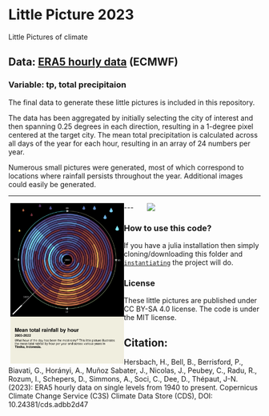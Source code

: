 # Little Picture 2023
Little Pictures of climate

## Data:  [ERA5 hourly data](https://cds.climate.copernicus.eu/cdsapp#!/dataset/reanalysis-era5-single-levels?tab=overview) (ECMWF)

### Variable: tp, total precipitaion
The final data to generate these little pictures is included in this repository.

The data has been aggregated by initially selecting the city of interest and then spanning 0.25 degrees in each direction, resulting in a 1-degree pixel centered at the target city. The mean total precipitation is calculated across all days of the year for each hour, resulting in an array of 24 numbers per year.

Numerous small pictures were generated, most of which correspond to locations where rainfall persists throughout the year. Additional images could easily be generated.

---
<img src="little_pictures/black/rainfall_by_hour_Timika.png" align="left" style="padding-left:4px;" width="45%"/>
<img src="little_pictures/black/grid_black.png" align="right" style="padding-left:4px;" width="45%"/>
---

### How to use this code?

If you have a julia installation then simply cloning/downloading this folder and [`instantiating`](https://pkgdocs.julialang.org/v1/environments/) the project will do. 

### License

These little pictures are published under CC BY-SA 4.0 license. The code is under the MIT license.

## Citation:

Hersbach, H., Bell, B., Berrisford, P., Biavati, G., Horányi, A., Muñoz Sabater, J., Nicolas, J., Peubey, C., Radu, R., Rozum, I., Schepers, D., Simmons, A., Soci, C., Dee, D., Thépaut, J-N. (2023): ERA5 hourly data on single levels from 1940 to present. Copernicus Climate Change Service (C3S) Climate Data Store (CDS), DOI: 10.24381/cds.adbb2d47
